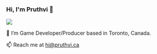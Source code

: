 ### Hi, I'm Pruthvi 👋

![](https://media.giphy.com/media/WTJLe0xXX6QrPg1nVl/giphy.gif)

🔭 I’m Game Developer/Producer based in Toronto, Canada.

📫 Reach me at hi@pruthvi.ca


<!--
**pruthvi/pruthvi** is a ✨ _special_ ✨ repository because its `README.md` (this file) appears on your GitHub profile.

Here are some ideas to get you started:

- 🔭 I’m currently working on ...
- 🌱 I’m currently learning ...
- 👯 I’m looking to collaborate on ...
- 🤔 I’m looking for help with ...
- 💬 Ask me about ...
- 📫 How to reach me: ...
- 😄 Pronouns: ...
- ⚡ Fun fact: ...
-->
